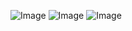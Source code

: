 ![Image](https://lh3.googleusercontent.com/BsXVHZ1izyNfmry0LTZnVwfnPPjBlmA_phQ3-DbWfJPTglVOnhzUUQnHkwEe7X5f2Shs_X_2B_h9OuOILXsO9syHSbCRjulLFUNBvlLEMtDobxYHhl5q_fb9b-a8bSsOyPmaLv1P6xRUGTrOkcNendWM1R9TkxTi35es6CLnysNINJjzWCckcg5HmeYi1Ouj0hDB2MW5sTHPEhzIJRXQju_EEHDR_YPjOEezpb0SVI4g1RKX_NJ39Uf_YJUGsLZeoazzw5uMjdDWgmdsiF1JY2JftyOav9XcRNtjQ_V9354s1hol-l2CPP2aSMml3JW7FqUQkLvtPbA4tRsO6MDJjTXVwtB57fm_FSGZAE2J4W27GFuQzX04XDZl81vn4020okuL8kV0iIKdGoP89_W5uDmuCn-j4ZR0p2M2zatB5qEKYWsQkah2AQM44HWI9j7drFRcsM06lmubj6jJh4FCjzyNbQktxyIZr4hz3I5g-VKRwYYN0ZlfiGvY_ga_eVe-mUQBBcZBCP0RWT0HXFIHrZ6fcltz_ysViPQW78reXOBVHJYay-HBNhJJNEG94G-T1HG3NnOIrmphXPkuXfhEodwuvUoFVZRU0L2HVtaDckSwhMMDwLBUHWXcjB6fqzMpDZ740mVbokMAxLBfevtIZcd5UMDy5wZ1=w992-h559-no)
![Image](https://lh3.googleusercontent.com/73SnBJb-Jnn-pS_3kZHZrTBeHpRsdzKqS29HLvA7RK0oVvlhvkEtv9zKG2q6PJyspWk5GGOfuqL-Xe7B9wq9baVyk96yhMOijps-aJRu5ntSsYQzdDRfPquEB2Cia7Oe2XOAtDcJSNGqrSzX6CJKULH4mgIbtV0vUkeaGz5ONzElFoYLqi-gaaCVAi8P6tbYC9cqni2JmTLGRxDFpTWtdzcRu9plAwX8B3LxwZvZGDlsySw3aFakMejzudurvAzhtjPmdfiMHLt6XhGmMojlpMVu7mGdPhcWfQHUSVR0NQHVbZ4PnGlNlLTB5-GNABE1YROz1D-94By9poUp6kwu_ZbElSaOO9HGPZ9TZke7j0rwfCNLkVTomAbooOUPoovRuKYc2KBMYFhCMEV72Mgxzt55DU4nwV-3QDDIYXd0g8-az8n8mr8MU9lxs7VDAdTGe7MylAY6htbRewmV4bgU5Q7vuORllRVcmhem0PZtPoxRf2XVrx0jVHEdugZ0O6QT2uIJcYLxYbvGpP8AwHG8BCLr5lnfiyS4J1ReIR8zMwIOeUKf-f7eaOGzXgwEWe3s-MKEqH7tP6J2HXdIkCUONTOfjjx5MGESE8cZ6eyhDs40uB8eysRS4Uxt_dbVw5M5Mx9m9ATKUPHdfZ3AvbMon2AJQ7NC4rgp=w994-h559-no)
![Image](https://lh3.googleusercontent.com/KBsiOaUtCHBopyOL9ZK_JSqlazLWtcwLGyyr7TLwnXR2rkACJDPpN4qHOQSRDV35d9U1BKl8atArM9FfogXoPtsr8GQYsMXhtjhIJWcPRans-26m_CoBiYmQ7yEzIjHIVHb2e-B24zxAgqqOM4gcwts9FnhcSaRXC-czitzDcjv-19CoZPkfa7m0RvTDILrkSqGQs0h_ygaCn9pxuIILbp1XpaTVhNylv6vZ08WAGHkh-9BjnTK0zeB1sjJoxDX_w23Z5XqydlCxDCSAbtc1ajkksPDypGtJPF-8oLOIfuGs90EbCaEsY92PEwXBFbip9Z4Z56T5wHdw-_yD_rmCxyh_9zgFoqk6jvtTEJVre-ZmCeU37gX6ewbhsRps_hGJ-HTciKPSx_HoYr8__1qgP-ImWm3N0x8IfwCbGZApmsTm35qjccF82xj7IZKR2ub1of8S87YUH5KNB_cO9RE9lSoCPXnkvgOF_B4I1QRor1RpYGrgmbzKpBwnbGd7jCttwFN3fEtdX6IYY20y9MbCMtrynnGMqzAiKCK4Foklsq0dYf2rg9KqVGVNZa4mqalsYTnYMCYy9GRjLX3knJ14Vaa-3qmQEZjQrJfOzc4sVxUzqUWZYpwPCp3kZY6TGB_UDmt-7Rp70814HfaY2x-uD2alNpngDMuC=w995-h560-no)
